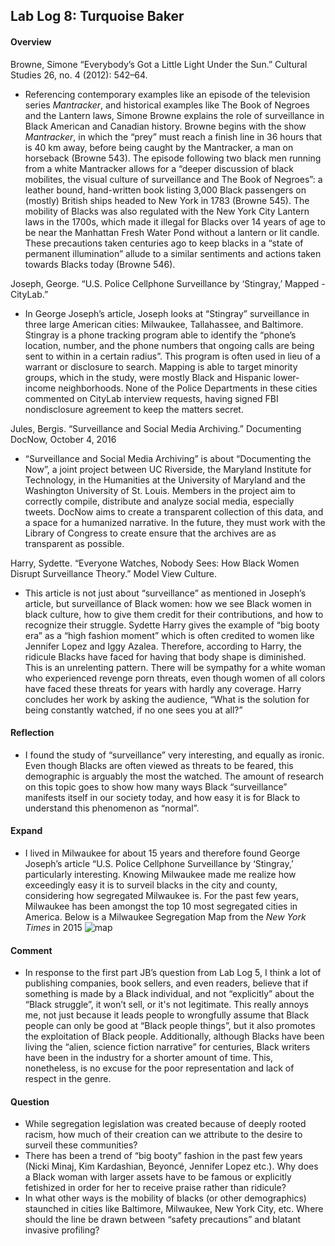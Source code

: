 ## Lab Log 8: Turquoise Baker

#### Overview 

Browne, Simone “Everybody’s Got a Little Light Under the Sun.” Cultural Studies 26, no. 4 (2012): 542–64.

- Referencing contemporary examples like an episode of the television series *Mantracker*, and historical examples like The Book of Negroes and the Lantern laws, Simone Browne explains the role of surveillance in Black American and Canadian history. Browne begins with the show *Mantracker*, in which the “prey” must reach a finish line in 36 hours that is 40 km away, before being caught by the Mantracker, a man on horseback (Browne 543). The episode following two black men running from a white Mantracker allows for a “deeper discussion of black mobilites, the visual culture of surveillance and The Book of Negroes”: a leather bound, hand-written book listing 3,000 Black passengers on (mostly) British ships headed to New York in 1783 (Browne 545). The mobility of Blacks was also regulated with the New York City Lantern laws in the 1700s, which made it illegal for Blacks over 14 years of age to be near the Manhattan Fresh Water Pond without a lantern or lit candle. These precautions taken centuries ago to keep blacks in a “state of permanent illumination” allude to a similar sentiments and actions taken towards Blacks today (Browne 546).  

Joseph, George. “U.S. Police Cellphone Surveillance by ‘Stingray,’ Mapped - CityLab.”  

- In George Joseph’s article, Joseph looks at “Stingray” surveillance in three large American cities: Milwaukee, Tallahassee, and Baltimore. Stingray is a phone tracking program able to identify the “phone’s location, number, and the phone numbers that ongoing calls are being sent to within in a certain radius”. This program is often used in lieu of a warrant or disclosure to search. Mapping is able to target minority groups, which in the study, were mostly Black and Hispanic lower-income neighborhoods. None of the Police Departments in these cities commented on CityLab interview requests, having signed FBI nondisclosure agreement to keep the matters secret.  

Jules, Bergis. “Surveillance and Social Media Archiving.” Documenting DocNow, October 4, 2016

- “Surveillance and Social Media Archiving” is about “Documenting the Now”, a joint project between UC Riverside, the Maryland Institute for Technology, in the Humanities at the University of Maryland and the Washington University of St. Louis. Members in the project aim to correctly compile, distribute and analyze social media, especially tweets. DocNow aims to create a transparent collection of this data, and a space for a humanized narrative. In the future, they must work with the Library of Congress to create ensure that the archives are as transparent as possible. 

Harry, Sydette. “Everyone Watches, Nobody Sees: How Black Women Disrupt Surveillance Theory.” Model View Culture. 

- This article is not just about “surveillance” as mentioned in Joseph’s article, but surveillance of Black women: how we see Black women in black culture, how to give them credit for their contributions, and how to recognize their struggle. Sydette Harry gives the example of “big booty era” as a “high fashion moment” which is often credited to women like Jennifer Lopez and Iggy Azalea. Therefore, according to Harry, the ridicule Blacks have faced for having that body shape is diminished. This is an unrelenting pattern. There will be sympathy for a white woman who experienced revenge porn threats, even though women of all colors have faced these threats for years with hardly any coverage. Harry concludes her work by asking the audience, “What is the solution for being constantly watched, if no one sees you at all?”

#### Reflection

- I found the study of “surveillance” very interesting, and equally as ironic. Even though Blacks are often viewed as threats to be feared, this demographic is arguably the most the watched. The amount of research on this topic goes to show how many ways Black “surveillance” manifests itself in our society today, and how easy it is for Black to understand this phenomenon as “normal”. 

#### Expand

- I lived in Milwaukee for about 15 years and therefore found George Joseph’s article “U.S. Police Cellphone Surveillance by ‘Stingray,’ particularly interesting. Knowing Milwaukee made me realize how exceedingly easy it is to surveil blacks in the city and county, considering how segregated Milwaukee is. For the past few years, Milwaukee has been amongst the top 10 most segregated cities in America. Below is a Milwaukee Segregation Map from the *New York Times* in 2015 ![map](https://lh3.googleusercontent.com/qxbayI5F2ZGmVBGpgZUQ4tWeEvTj7UoOM-Q19Buy54cU4E0q0P5Z3mFihxlzY1cP3E0eRciRF84UcGxiCS4xk7DYg7YUBBb0dflICWl9g-075NiFAZ7k7PjYtH217S3XIgLIBdEVpElfGBhvL_3uDmco5-7CKt88UFOu5R_QN_QC33JoLL75-tGyTTKOOtX6vP0DDtjvU4JZE-D0H39usZ878bNYm6sKLcyuWwfDxxc9rUG3TnhOhnSuX8PsQ5hVMEclhH4iblShxHnB0YI01T5vmjJCXmVZsqQ-ZM884xWblWU4uCsUmawRsviWO7xXJc9N_dflppwI16RddojD3SGMS1B_NJJegfjWkdCSYsYtUUhn5y6jJCTHRLdVmGncyF7LuPfW5dclbLf0M6_j3XojBajeP6fRLeVOSZDwHtzK13iXucM7G1rEABFcJb5J1RV5bFgRWfd2bXnDCUBBgiPNkAy1dAupJQo5daPYWy_onldVlNawwUEhPFzQBMKcJP69GXqyMRcHKopPaHwxTzhihtcSGhRPdr96PAoiA1dBIM5Lp2z6dAkfBCnPPRu3G__EZ7c2W2nXGlR1U-gVDd1cBqrgGwrDMy-dS0ev0-PRo4uFBqE=w1435-h589-no)

#### Comment

- In response to the first part JB’s question from Lab Log 5, I think a lot of publishing companies, book sellers, and even readers, believe that if something is made by a Black individual, and not “explicitly” about the “Black struggle”, it won’t sell, or it's not legitimate. This really annoys me, not just because it leads people to wrongfully assume that Black people can only be good at “Black people things”, but it also promotes the exploitation of Black people. Additionally, although Blacks have been living the “alien, science fiction narrative” for centuries, Black writers have been in the industry for a shorter amount of time. This, nonetheless, is no excuse for the poor representation and lack of respect in the genre. 

#### Question

- While segregation legislation was created because of deeply rooted racism, how much of their creation can we attribute to the desire to surveil these communities?
- There has been a trend of “big booty” fashion in the past few years (Nicki Minaj, Kim Kardashian, Beyoncé, Jennifer Lopez etc.). Why does a Black woman with larger assets have to be famous or explicitly fetishized in order for her to receive praise rather than ridicule? 
- In what other ways is the mobility of blacks (or other demographics) staunched in cities like Baltimore, Milwaukee, New York City, etc. Where should the line be drawn between “safety precautions” and blatant invasive profiling? 

